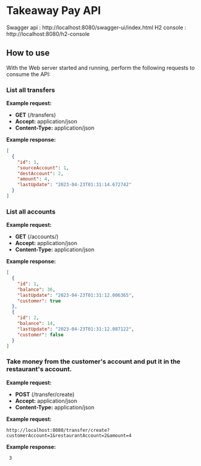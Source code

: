 # Takeaway Pay API
Swagger api : http://localhost:8080/swagger-ui/index.html
H2 console : http://localhost:8080/h2-console

## How to use

With the Web server started and running, perform the following requests to consume the API:

### List all transfers

**Example request:**

- **GET** (/transfers)
- **Accept:** application/json
- **Content-Type:** application/json

**Example response:**

```json
[
  {
    "id": 1,
    "sourceAccount": 1,
    "destAccount": 2,
    "amount": 4,
    "lastUpdate": "2023-04-23T01:31:14.672742"
  }
]
```

### List all accounts

**Example request:**

- **GET** (/accounts/)
- **Accept:** application/json
- **Content-Type:** application/json

**Example response:**

```json
[
  {
    "id": 1,
    "balance": 36,
    "lastUpdate": "2023-04-23T01:31:12.006365",
    "customer": true
  },
  {
    "id": 2,
    "balance": 14,
    "lastUpdate": "2023-04-23T01:31:12.087122",
    "customer": false
  }
]
```

### Take money from the customer's account and put it in the restaurant's account.

**Example request:**

- **POST** (/transfer/create)
- **Accept:** application/json
- **Content-Type:** application/json

**Example request:**

```string
http://localhost:8080/transfer/create?customerAccount=1&restaurantAccount=2&amount=4
```
**Example response:**

```string
 3
```